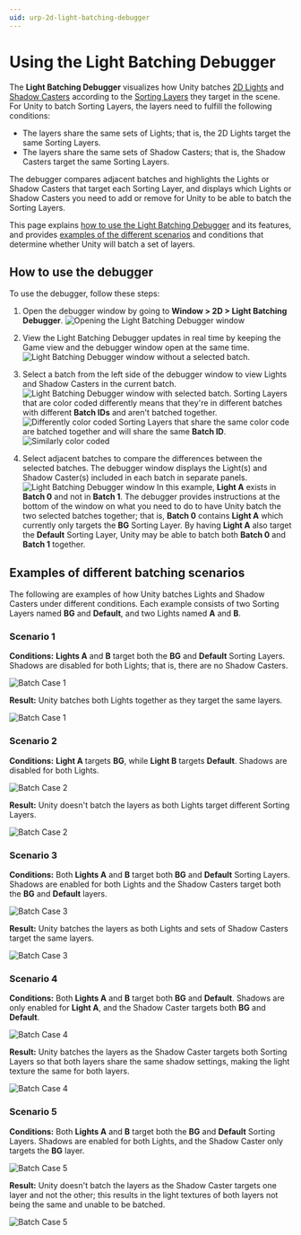 ```yaml
---
uid: urp-2d-light-batching-debugger
---
```

# Using the Light Batching Debugger

The **Light Batching Debugger** visualizes how Unity batches [2D Lights](2DLightProperties.md) and [Shadow Casters](2DShadows.md) according to the [Sorting Layers](https://docs.unity3d.com/Manual/class-TagManager.html#SortingLayers) they target in the scene. For Unity to batch Sorting Layers, the layers need to fulfill the following conditions:

* The layers share the same sets of Lights; that is, the 2D Lights target the same Sorting Layers. 
* The layers share the same sets of Shadow Casters; that is, the Shadow Casters target the same Sorting Layers.

The debugger compares adjacent batches and highlights the Lights or Shadow Casters that target each Sorting Layer, and displays which Lights or Shadow Casters you need to add or remove for Unity to be able to batch the Sorting Layers.

This page explains [how to use the Light Batching Debugger](#how-to-use-the-debugger) and its features, and provides [examples of the different scenarios](#examples-of-different-batching-scenarios) and conditions that determine whether Unity will batch a set of layers.

## How to use the debugger

To use the debugger, follow these steps:

1. Open the debugger window by going to **Window &gt; 2D &gt; Light Batching Debugger**.
![Opening the Light Batching Debugger window](Images/2D/light-batching-debugger-0.png)

2. View the Light Batching Debugger updates in real time by keeping the Game view and the debugger window open at the same time.
![Light Batching Debugger window without a selected batch.](Images/2D/light-batching-debugger-1.png)

3. Select a batch from the left side of the debugger window to view Lights and Shadow Casters in the current batch.
![Light Batching Debugger window with selected batch.](Images/2D/light-batching-debugger-2.png)
    Sorting Layers that are color coded differently means that they're in different batches with different **Batch IDs** and aren't batched together.
![Differently color coded](Images/2D/light-batching-debugger-color-1.png)
    Sorting Layers that share the same color code are batched together and will share the same **Batch ID**.
![Similarly color coded](Images/2D/light-batching-debugger-color-2.png)

4. Select adjacent batches to compare the differences between the selected batches. The debugger window displays the Light(s) and Shadow Caster(s) included in each batch in separate panels.
![Light Batching Debugger window](Images/2D/light-batching-debugger-3.png)
    In this example, **Light A** exists in **Batch 0** and not in **Batch 1**. The debugger provides instructions at the bottom of the window on what you need to do to have Unity batch the two selected batches together; that is, **Batch 0** contains **Light A** which currently only targets the **BG** Sorting Layer. By having **Light A** also target the **Default** Sorting Layer, Unity may be able to batch both **Batch 0** and **Batch 1** together.

## Examples of different batching scenarios

The following are examples of how Unity batches Lights and Shadow Casters under different conditions. Each example consists of two Sorting Layers named **BG** and **Default**, and two Lights named **A** and **B**.

### Scenario 1
**Conditions:** **Lights A** and **B** target both the **BG** and **Default** Sorting Layers. Shadows are disabled for both Lights; that is, there are no Shadow Casters.

![Batch Case 1](Images/2D/light-batching-debugger-4.png)

**Result:** Unity batches both Lights together as they target the same layers.

![Batch Case 1](Images/2D/light-batching-debugger-5.png)

### Scenario 2
**Conditions:** **Light A** targets **BG**, while **Light B** targets **Default**. Shadows are disabled for both Lights.

![Batch Case 2](Images/2D/light-batching-debugger-6.png)

**Result:** Unity doesn't batch the layers as both Lights target different Sorting Layers.

![Batch Case 2](Images/2D/light-batching-debugger-7.png)

### Scenario 3
**Conditions:** Both **Lights A** and **B** target both **BG** and **Default** Sorting Layers. Shadows are enabled for both Lights and the Shadow Casters target both the **BG** and **Default** layers.

![Batch Case 3](Images/2D/light-batching-debugger-8.png)

**Result:** Unity batches the layers as both Lights and sets of Shadow Casters target the same layers.

![Batch Case 3](Images/2D/light-batching-debugger-9.png)

### Scenario 4
**Conditions:** Both **Lights A** and **B** target both **BG** and **Default**. Shadows are only enabled for **Light A**, and the Shadow Caster targets both  **BG** and **Default**.

![Batch Case 4](Images/2D/light-batching-debugger-10.png)

**Result:** Unity batches the layers as the Shadow Caster targets both Sorting Layers so that both layers share the same shadow settings, making the light texture the same for both layers.

![Batch Case 4](Images/2D/light-batching-debugger-11.png)

### Scenario 5
**Conditions:** Both **Lights A** and **B** target both the **BG** and **Default** Sorting Layers. Shadows are enabled for both Lights, and the Shadow Caster only targets the **BG** layer.

![Batch Case 5](Images/2D/light-batching-debugger-12.png)

**Result:** Unity doesn't batch the layers as the Shadow Caster targets one layer and not the other; this results in the light textures of both layers not being the same and unable to be batched.

 ![Batch Case 5](Images/2D/light-batching-debugger-13.png)